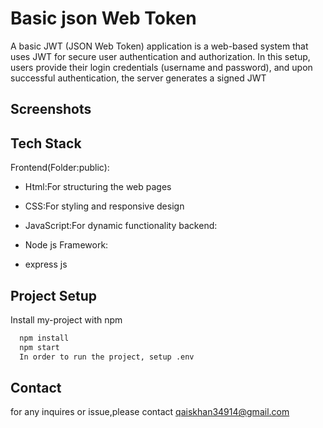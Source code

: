 
# Basic json Web Token
A basic JWT (JSON Web Token) application is a web-based system that uses JWT for secure user authentication and authorization. In this setup, users provide their login credentials (username and password), and upon successful authentication, the server generates a signed JWT


## Screenshots




## Tech Stack
Frontend(Folder:public):

- Html:For structuring the web pages
- CSS:For styling and responsive design
- JavaScript:For dynamic functionality
backend:
- Node js
Framework:

- express js


## Project Setup

Install my-project with npm

```bash
  npm install 
  npm start 
  In order to run the project, setup .env 
```
## Contact
for any inquires or issue,please contact 
qaiskhan34914@gmail.com